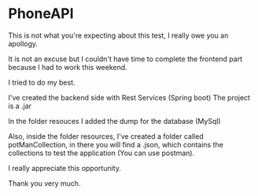 # PhoneAPI

This is not what you're expecting about this test, I really owe you an apollogy.

It is not an excuse but I couldn't have time to complete the frontend part because I had to work this weekend.

I tried to do my best.

I've created the backend side with Rest Services (Spring boot)
The project is a .jar

In the folder resouces I added the dump for the database (MySql)

Also, inside the folder resources, I've created a folder called potManCollection, in there you will find a .json, which contains the collections to test the application (You can use postman).

I really appreciate this opportunity.

Thank you very much.



 

